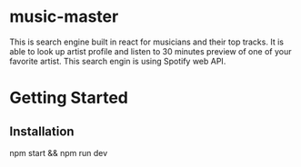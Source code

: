 # music-master


This is search engine built in react for musicians and their top tracks. It is able to look up artist profile and listen to 30 minutes preview of one of your favorite artist. This search engin is using Spotify web API.


# Getting Started

## Installation

npm start &&
npm run dev
